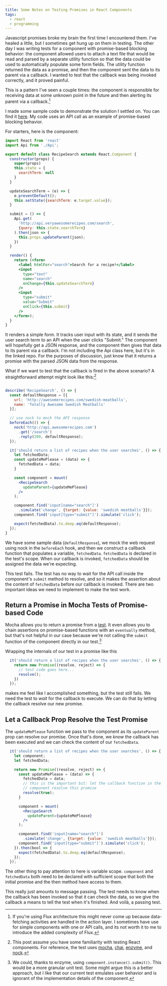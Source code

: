 ```yaml
---
title: Some Notes on Testing Promises in React Components
tags:
  - react
  - programming
---
```


Javascript promises broke my brain the first time I encountered them. I've healed a little, but I sometimes get hung up on them in testing. The other day I was writing tests for a component with promise-based blocking behavior: the component allowed users to attach a text file that would be read and parsed by a separate utility function so that the data could be used to automatically populate some form fields. The utility function returned the data as a promise, and then the component sent the data to its parent via a callback. I wanted to test that the callback was being invoked correctly, and it proved painful.

This is a pattern I've seen a couple times: the component is responsible for receiving data at some unknown point in the future and then alerting its parent via a callback.[^1]

I made some sample code to demonstrate the solution I settled on. You can find it [here](https://github.com/dcorrigan/dfcorrigan). My code uses an API call as an example of promise-based blocking behavior.

For starters, here is the component:

~~~ jsx
import React from 'react'
import Api from './Api';

export default class RecipeSearch extends React.Component {
  constructor(props) {
    super(props)
    this.state = {
      searchTerm: null
    }
  }

  updateSearchTerm = (e) => {
    e.preventDefault();
    this.setState({searchTerm: e.target.value});
  }

  submit = () => {
    Api.get(
      'http://api.veryawesomerecipes.com/search',
      {query: this.state.searchTerm}
    ).then(json => {
      this.props.updateParent(json);
    })
  }

  render() {
    return (<form>
      <label htmlFor="search">Search for a recipe!</label>
      <input
        type="text"
        name="search"
        onChange={this.updateSearchTerm}
      />
      <input
        type="submit"
        value="Submit"
        onClick={this.submit}
      />
    </form>);
  }
}
~~~

It renders a simple form. It tracks user input with its state, and it sends the user search term to an API when the user clicks "Submit." The component will hopefully get a JSON response, and the component then gives that data to its parent via a callback. I'm not including the Api class here, but it's in the linked repo. For the purposes of discussion, just know that it returns a promise with the parsed JSON data from the response.

What if we want to test that the callback is fired in the above scenario? A straightforward attempt might look like this:[^2]

~~~ jsx

describe('RecipeSearch', () => {
  const defaultResponse = [{
    url: 'http://awesomerecipes.com/swedish-meatballs',
    name: 'Totally Awesome Swedish Meatballs'
  }];

  // use nock to mock the API response
  beforeEach(() => {
    nock('http://api.awesomerecipes.com')
      .get('/search')
      .reply(200, defaultResponse);
  });

  it('should return a list of recipes when the user searches', () => {
    let fetchedData;
    const updateMePlease = (data) => {
      fetchedData = data;
    }

    const component = mount(
      <RecipeSearch
        updateParent={updateMePlease}
      />
    );

    component.find('input[name="search"]')
      .simulate('change', {target: {value: 'swedish meatballs'}});
    component.find('input[type="submit"]').simulate('click');

    expect(fetchedData).to.deep.eq(defaultResponse);
  });
}
~~~

We have some sample data (`defaultResponse`), we mock the web request using nock in the `beforeEach` hook, and then we construct a callback function that populates a variable, `fetchedData`. `fetchedData` is declared in the test's scope. When our callback is invoked, `fetchedData` should be assigned the data we're expecting.

This test fails. The test has no way to wait for the API call inside the component's `submit` method to resolve, and so it makes the assertion about the content of `fetchedData` before our callback is invoked. There are two important ideas we need to implement to make the test work.

## Return a Promise in Mocha Tests of Promise-based Code

Mocha allows you to return a promise from a [test](https://mochajs.org/#working-with-promises). It even allows you to chain assertions on promise-based functions with an `eventually` method, but that's not helpful in our case because we're not calling the `submit` function of the component directly in our test.[^3]

Wrapping the internals of our test in a promise like this

~~~ jsx
  it('should return a list of recipes when the user searches', () => {
    return new Promise((resolve, reject) => {
      // test code goes here...
      resolve();
    })
  });
~~~

makes me feel like I accomplished something, but the test still fails. We need the test to _wait_ for the callback to execute. We can do that by letting the callback resolve our new promise.

## Let a Callback Prop Resolve the Test Promise

The `updateMePlease` function we pass to the component as its `updateParent` prop can resolve our promise. Once that's done, we _know_ the callback has been executed and we can check the content of our `fetchedData`.

~~~ jsx
  it('should return a list of recipes when the user searches', () => {
    let component;
    let fetchedData;

    return new Promise((resolve, reject) => {
      const updateMePlease = (data) => {
        fetchedData = data;
        // this is the important bit: let the callback function in the
        // component resolve this promise
        resolve(true);
      }

      component = mount(
        <RecipeSearch
          updateParent={updateMePlease}
        />
      );

      component.find('input[name="search"]')
        .simulate('change', {target: {value: 'swedish meatballs'}});
      component.find('input[type="submit"]').simulate('click');
    }).then(bool => {
      expect(fetchedData).to.deep.eq(defaultResponse);
    });
  });
~~~

The other thing to pay attention to here is variable scope. `component` and `fetchedData` both need to be declared with sufficient scope that both the initial promise and the then method have access to them.

This really just amounts to message passing. The test needs to know when the callback has been invoked so that it can check the data, so we give the callback a means to tell the test when it's finished. And voilà, a passing test.

[^1]: If you're using Flux architecture this might never come up because data-fetching activities are handled in the action layer. I sometimes have use for simple components with one or API calls, and its not worth it to me to introduce the added complexity of Flux.
[^2]: This post assume you have some familiarity with testing React components. For reference, the test uses [mocha](https://mochajs.org/), [chai](http://chaijs.com/), [enzyme](https://github.com/airbnb/enzyme), and [nock](https://github.com/node-nock/nock).
[^3]: We could, thanks to enzyme, using `component.instance().submit()`. This would be a more granular unit test. Some might argue this is a better approach, but I like that our current test emulates user behavior and is ignorant of the implementation details of the component.
